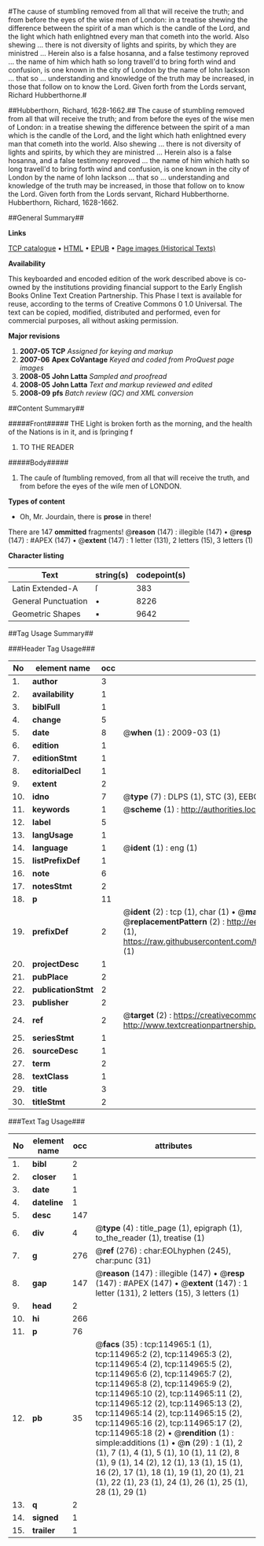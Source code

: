#The cause of stumbling removed from all that will receive the truth; and from before the eyes of the wise men of London: in a treatise shewing the difference between the spirit of a man which is the candle of the Lord, and the light which hath enlightned every man that cometh into the world. Also shewing ... there is not diversity of lights and spirits, by which they are ministred ... Herein also is a false hosanna, and a false testimony reproved ... the name of him which hath so long travell'd to bring forth wind and confusion, is one known in the city of London by the name of Iohn Iackson ... that so ... understanding and knowledge of the truth may be increased, in those that follow on to know the Lord. Given forth from the Lords servant, Richard Hubberthorne.#

##Hubberthorn, Richard, 1628-1662.##
The cause of stumbling removed from all that will receive the truth; and from before the eyes of the wise men of London: in a treatise shewing the difference between the spirit of a man which is the candle of the Lord, and the light which hath enlightned every man that cometh into the world. Also shewing ... there is not diversity of lights and spirits, by which they are ministred ... Herein also is a false hosanna, and a false testimony reproved ... the name of him which hath so long travell'd to bring forth wind and confusion, is one known in the city of London by the name of Iohn Iackson ... that so ... understanding and knowledge of the truth may be increased, in those that follow on to know the Lord. Given forth from the Lords servant, Richard Hubberthorne.
Hubberthorn, Richard, 1628-1662.

##General Summary##

**Links**

[TCP catalogue](http://www.ota.ox.ac.uk/tcp/)  • 
[HTML](http://tei.it.ox.ac.uk/tcp/Texts-HTML/free/A86/A86663.html)  • 
[EPUB](http://tei.it.ox.ac.uk/tcp/Texts-EPUB/free/A86/A86663.epub) • 
[Page images (Historical Texts)](https://data.historicaltexts.jisc.ac.uk/view?pubId=eebo-99862789e&pageId=eebo-99862789e-114965-1)

**Availability**

This keyboarded and encoded edition of the
	       work described above is co-owned by the institutions
	       providing financial support to the Early English Books
	       Online Text Creation Partnership. This Phase I text is
	       available for reuse, according to the terms of Creative
	       Commons 0 1.0 Universal. The text can be copied,
	       modified, distributed and performed, even for
	       commercial purposes, all without asking permission.

**Major revisions**

1. __2007-05__ __TCP__ *Assigned for keying and markup*
1. __2007-06__ __Apex CoVantage__ *Keyed and coded from ProQuest page images*
1. __2008-05__ __John Latta__ *Sampled and proofread*
1. __2008-05__ __John Latta__ *Text and markup reviewed and edited*
1. __2008-09__ __pfs__ *Batch review (QC) and XML conversion*

##Content Summary##

#####Front#####
THE Light is broken forth as the morning, and the health of the Nations is in it, and is ſpringing f
1. TO THE READER

#####Body#####

1. The cauſe of ſtumbling removed, from all that will receive the truth, and from before the eyes of the wiſe men of LONDON.

**Types of content**

  * Oh, Mr. Jourdain, there is **prose** in there!

There are 147 **ommitted** fragments! 
 @__reason__ (147) : illegible (147)  •  @__resp__ (147) : #APEX (147)  •  @__extent__ (147) : 1 letter (131), 2 letters (15), 3 letters (1)

**Character listing**


|Text|string(s)|codepoint(s)|
|---|---|---|
|Latin Extended-A|ſ|383|
|General Punctuation|•|8226|
|Geometric Shapes|▪|9642|

##Tag Usage Summary##

###Header Tag Usage###

|No|element name|occ|attributes|
|---|---|---|---|
|1.|__author__|3||
|2.|__availability__|1||
|3.|__biblFull__|1||
|4.|__change__|5||
|5.|__date__|8| @__when__ (1) : 2009-03 (1)|
|6.|__edition__|1||
|7.|__editionStmt__|1||
|8.|__editorialDecl__|1||
|9.|__extent__|2||
|10.|__idno__|7| @__type__ (7) : DLPS (1), STC (3), EEBO-CITATION (1), PROQUEST (1), VID (1)|
|11.|__keywords__|1| @__scheme__ (1) : http://authorities.loc.gov/ (1)|
|12.|__label__|5||
|13.|__langUsage__|1||
|14.|__language__|1| @__ident__ (1) : eng (1)|
|15.|__listPrefixDef__|1||
|16.|__note__|6||
|17.|__notesStmt__|2||
|18.|__p__|11||
|19.|__prefixDef__|2| @__ident__ (2) : tcp (1), char (1)  •  @__matchPattern__ (2) : ([0-9\-]+):([0-9IVX]+) (1), (.+) (1)  •  @__replacementPattern__ (2) : http://eebo.chadwyck.com/downloadtiff?vid=$1&page=$2 (1), https://raw.githubusercontent.com/textcreationpartnership/Texts/master/tcpchars.xml#$1 (1)|
|20.|__projectDesc__|1||
|21.|__pubPlace__|2||
|22.|__publicationStmt__|2||
|23.|__publisher__|2||
|24.|__ref__|2| @__target__ (2) : https://creativecommons.org/publicdomain/zero/1.0/ (1), http://www.textcreationpartnership.org/docs/. (1)|
|25.|__seriesStmt__|1||
|26.|__sourceDesc__|1||
|27.|__term__|2||
|28.|__textClass__|1||
|29.|__title__|3||
|30.|__titleStmt__|2||


###Text Tag Usage###

|No|element name|occ|attributes|
|---|---|---|---|
|1.|__bibl__|2||
|2.|__closer__|1||
|3.|__date__|1||
|4.|__dateline__|1||
|5.|__desc__|147||
|6.|__div__|4| @__type__ (4) : title_page (1), epigraph (1), to_the_reader (1), treatise (1)|
|7.|__g__|276| @__ref__ (276) : char:EOLhyphen (245), char:punc (31)|
|8.|__gap__|147| @__reason__ (147) : illegible (147)  •  @__resp__ (147) : #APEX (147)  •  @__extent__ (147) : 1 letter (131), 2 letters (15), 3 letters (1)|
|9.|__head__|2||
|10.|__hi__|266||
|11.|__p__|76||
|12.|__pb__|35| @__facs__ (35) : tcp:114965:1 (1), tcp:114965:2 (2), tcp:114965:3 (2), tcp:114965:4 (2), tcp:114965:5 (2), tcp:114965:6 (2), tcp:114965:7 (2), tcp:114965:8 (2), tcp:114965:9 (2), tcp:114965:10 (2), tcp:114965:11 (2), tcp:114965:12 (2), tcp:114965:13 (2), tcp:114965:14 (2), tcp:114965:15 (2), tcp:114965:16 (2), tcp:114965:17 (2), tcp:114965:18 (2)  •  @__rendition__ (1) : simple:additions (1)  •  @__n__ (29) : 1 (1), 2 (1), 7 (1), 4 (1), 5 (1), 10 (1), 11 (2), 8 (1), 9 (1), 14 (2), 12 (1), 13 (1), 15 (1), 16 (2), 17 (1), 18 (1), 19 (1), 20 (1), 21 (1), 22 (1), 23 (1), 24 (1), 26 (1), 25 (1), 28 (1), 29 (1)|
|13.|__q__|2||
|14.|__signed__|1||
|15.|__trailer__|1||
